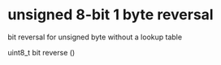 # unsigned 8-bit 1 byte reversal
bit reversal for unsigned byte without a lookup table

uint8_t bit reverse () 
